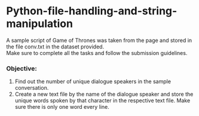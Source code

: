 # Python-file-handling-and-string-manipulation
A sample script of Game of Thrones was taken from the page and stored in the file conv.txt in the dataset provided.</br>
Make sure to complete all the tasks and follow the submission guidelines.</br>
### Objective:
1. Find out the number of unique dialogue speakers in the sample conversation.</br>
2. Create a new text file by the name of the dialogue speaker and store the unique words spoken by that character in the respective text file. Make sure there is only one word every line.</br>
